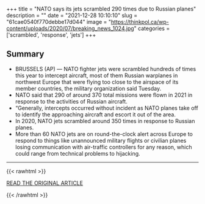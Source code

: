 +++
title = "NATO says its jets scrambled 290 times due to Russian planes"
description = ""
date = "2021-12-28 10:10:10"
slug = "61cae0540f770debbe17d044"
image = "https://thinkpol.ca/wp-content/uploads/2020/07/breaking_news_1024.jpg"
categories = ['scrambled', 'response', 'jets']
+++



## Summary

- BRUSSELS (AP) — NATO fighter jets were scrambled hundreds of times this year to intercept aircraft, most of them Russian warplanes in northwest Europe that were flying too close to the airspace of its member countries, the military organization said Tuesday.
- NATO said that 290 of around 370 total missions were flown in 2021 in response to the activities of Russian aircraft.
- “Generally, intercepts occurred without incident as NATO planes take off to identify the approaching aircraft and escort it out of the area.
- In 2020, NATO jets scrambled around 350 times in response to Russian planes.
- More than 60 NATO jets are on round-the-clock alert across Europe to respond to things like unannounced military flights or civilian planes losing communication with air-traffic controllers for any reason, which could range from technical problems to hijacking.

---

{{< rawhtml >}}
  <p class="article-category">
    <a target="_blank" href="https://thinkpol.ca/2021/12/27/nato-says-its-jets-scrambled-290-times-due-to-russian-planes/">READ THE ORIGINAL ARTICLE</a>
  </p>
{{< /rawhtml >}}
